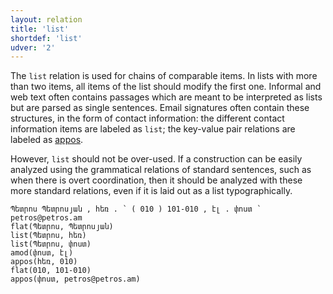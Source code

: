 ```yaml
---
layout: relation
title: 'list'
shortdef: 'list'
udver: '2'
---
```


The `list` relation is used for chains of comparable items.
In lists with more than two items, all items of the list should modify the first one.
Informal and web text often contains passages which are meant to be interpreted as lists but are parsed as single sentences.
Email signatures often contain these structures, in the form of contact information:
the different contact information items are labeled as `list`; the key-value pair relations are labeled as [appos]().

However, `list` should not be over-used. If a construction can be easily analyzed
using the grammatical relations of standard sentences, such as when there is overt coordination,
then it should be analyzed with these more standard relations, even if it is laid out as a list typographically.

~~~ sdparse
Պետրոս Պետրոսյան , հեռ . ՝ ( 010 ) 101-010 , էլ . փոստ ՝ petros@petros.am
flat(Պետրոս, Պետրոսյան)
list(Պետրոս, հեռ)
list(Պետրոս, փոստ)
amod(փոստ, էլ)
appos(հեռ, 010)
flat(010, 101-010)
appos(փոստ, petros@petros.am)
~~~
<!-- Interlanguage links updated Po lis 14 15:35:29 CET 2022 -->
